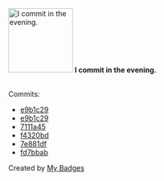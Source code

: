 <img src="https://my-badges.github.io/my-badges/evening-commits.png" alt="I commit in the evening." title="I commit in the evening." width="128">
<strong>I commit in the evening.</strong>
<br><br>

Commits:

- <a href="https://github.com/mayannaoliveira/readme-widget-hub/commit/e9b1c29cbd51ee229261ac038be7051092a5730a">e9b1c29</a>
- <a href="https://github.com/xiaohuohumax/readme-widget-hub/commit/e9b1c29cbd51ee229261ac038be7051092a5730a">e9b1c29</a>
- <a href="https://github.com/mayannaoliveira/hackerearth-programming/commit/7111a4519b67d92ec69ebbab5425c4be94f3cd10">7111a45</a>
- <a href="https://github.com/mayannaoliveira/mayannaoliveira/commit/f4320bdb65acae1d5c0f150ff6bb3a1ccaedfe4f">f4320bd</a>
- <a href="https://github.com/mayannaoliveira/mayannaoliveira/commit/7e881dfa269d9f21baa02e1d726b843af46d29ee">7e881df</a>
- <a href="https://github.com/mayannaoliveira/mayannaoliveira/commit/fd7bbab30e7094814218400647f58be90c3a94d9">fd7bbab</a>


Created by <a href="https://github.com/my-badges/my-badges">My Badges</a>